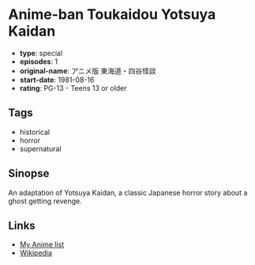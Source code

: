 # Anime-ban Toukaidou Yotsuya Kaidan

-   **type**: special
-   **episodes**: 1
-   **original-name**: アニメ版 東海道・四谷怪談
-   **start-date**: 1981-08-16
-   **rating**: PG-13 - Teens 13 or older

## Tags

-   historical
-   horror
-   supernatural

## Sinopse

An adaptation of Yotsuya Kaidan, a classic Japanese horror story about a ghost getting revenge.

## Links

-   [My Anime list](https://myanimelist.net/anime/34236/Anime-ban_Toukaidou_Yotsuya_Kaidan)
-   [Wikipedia](https://ja.wikipedia.org/wiki/%E5%9B%9B%E8%B0%B7%E6%80%AA%E8%AB%87#.E5.8F.82.E8.80.83.E3.83.BB.E9.96.A2.E9.80.A3.E6.96.87.E7.8C.AE)
